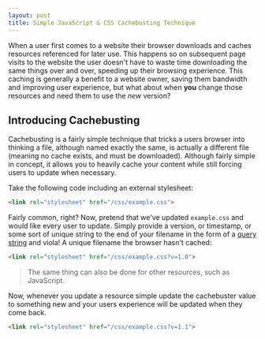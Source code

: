 ```yaml
---
layout: post
title: Simple JavaScript & CSS Cachebusting Technique
---
```


When a user first comes to a website their browser downloads and caches
resources referenced for later use. This happens so on subsequent page visits to
the website the user doesn't have to waste time downloading the same things over
and over, speeding up their browsing experience. This caching is generally a
benefit to a website owner, saving them bandwidth and improving user experience,
but what about when __you__ change those resources and need them to use the
*new* version?

## Introducing Cachebusting

Cachebusting is a fairly simple technique that tricks a users browser into
thinking a file, although named exactly the same, is actually a different file
(meaning no cache exists, and must be downloaded). Although fairly simple in
concept, it allows you to heavily cache your content while still forcing users
to update when necessary.

Take the following code including an external stylesheet:

```html
<link rel="stylesheet" href="/css/example.css">
```

Fairly common, right? Now, pretend that we've updated `example.css` and would
like every user to update. Simply provide a version, or timestamp, or some sort
of unique string to the end of your filename in the form of a
[query string](http://wikipedia.org/wiki/Query_string) and viola! A unique
filename the browser hasn't cached:

```html
<link rel="stylesheet" href="/css/example.css?v=1.0">
```

> The same thing can also be done for other resources, such as JavaScript.

Now, whenever you update a resource simple update the cachebuster value to
something new and your users experience will be updated when they come back.

```html
<link rel="stylesheet" href="/css/example.css?v=1.1">
```